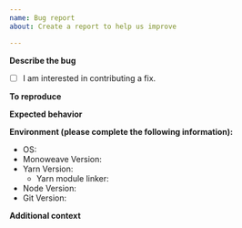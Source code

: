 ```yaml
---
name: Bug report
about: Create a report to help us improve

---
```


**Describe the bug**

<!-- A clear and concise description of what the bug is. -->

- [ ] I am interested in contributing a fix.

**To reproduce**

<!--
Steps to reproduce the behavior:
1. Setup '...'
2. Run command '....'
3. See error
-->

**Expected behavior**

<!-- A clear and concise description of what you expected to happen. -->

**Environment (please complete the following information):**

- OS: <!-- [e.g. Ubuntu 20.04, Mac OSX 10.14] -->
- Monoweave Version: <!-- [e.g. 3.0] -->
- Yarn Version: <!-- [e.g. 3.2.0] -->
  - Yarn module linker: <!-- [e.g. pnp / pnpm / node-modules] -->
- Node Version: <!-- [e.g. 12.16.1] -->
- Git Version: <!-- [e.g. 2.33.0] -->

**Additional context**

<!-- Add any other context about the problem here. -->
